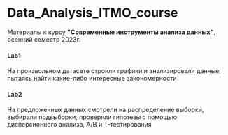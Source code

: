 # Data_Analysis_ITMO_course
Материалы к курсу **"Современные инструменты анализа данных"**, осенний семестр 2023г.

#### Lab1
На произвольном датасете строили графики и анализировали данные, пытаясь найти какие-либо интересные закономерности

#### Lab2
На предложенных данных смотрели на распределение выборки, выбирали подвыборки, проверяли гипотезы с помощью дисперсионного анализа, A/B и T-тестирования
